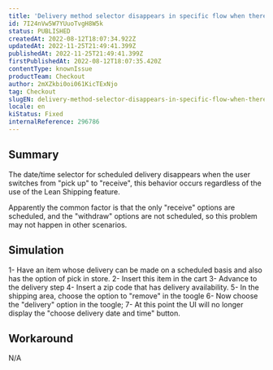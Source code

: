 ```yaml
---
title: 'Delivery method selector disappears in specific flow when there is only scheduled delivery'
id: 7I24nVw5W7YUuoTvgH8W5k
status: PUBLISHED
createdAt: 2022-08-12T18:07:34.922Z
updatedAt: 2022-11-25T21:49:41.399Z
publishedAt: 2022-11-25T21:49:41.399Z
firstPublishedAt: 2022-08-12T18:07:35.420Z
contentType: knownIssue
productTeam: Checkout
author: 2mXZkbi0oi061KicTExNjo
tag: Checkout
slugEN: delivery-method-selector-disappears-in-specific-flow-when-there-is-only-scheduled-delivery
locale: en
kiStatus: Fixed
internalReference: 296786
---
```


## Summary


The date/time selector for scheduled delivery disappears when the user switches from "pick up" to "receive", this behavior occurs regardless of the use of the Lean Shipping feature.

Apparently the common factor is that the only "receive" options are scheduled, and the "withdraw" options are not scheduled, so this problem may not happen in other scenarios.



## Simulation


1- Have an item whose delivery can be made on a scheduled basis and also has the option of pick in store.
2- Insert this item in the cart
3- Advance to the delivery step
4- Insert a zip code that has delivery availability.
5- In the shipping area, choose the option to "remove" in the toogle
6- Now choose the "delivery" option in the toogle;
7- At this point the UI will no longer display the "choose delivery date and time" button.



## Workaround


N/A

